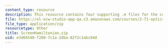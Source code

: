 ```yaml
---
content_type: resource
description: This resource contains four supporting .m files for the course.
file: https://ol-ocw-studio-app-qa.s3.amazonaws.com/courses/2-71-optics-spring-2009/e3d66540f2807c1a2dba82f2c1abc94d_ScreenHamiltonian.zip
file_type: application/zip
resourcetype: Other
title: ScreenHamiltonian.zip
uid: e3d66540-f280-7c1a-2dba-82f2c1abc94d
---
```

